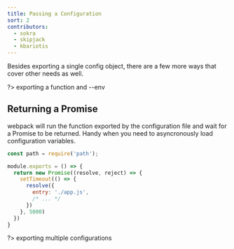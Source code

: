 ```yaml
---
title: Passing a Configuration
sort: 2
contributors:
  - sokra
  - skipjack
  - kbariotis
---
```


Besides exporting a single config object, there are a few more ways that cover other needs as well.

?> exporting a function and --env

## Returning a Promise

webpack will run the function exported by the configuration file and wait for a Promise to be returned. Handy when you need to asyncronously load configuration variables.

```js
const path = require('path');

module.exports = () => {
  return new Promise((resolve, reject) => {
    setTimeout(() => {
      resolve({
        entry: './app.js',
        /* ... */
      })
    }, 5000)
  })
}
```

?> exporting multiple configurations